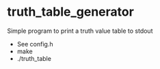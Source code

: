 # truth_table_generator

Simple program to print a truth value table to stdout

* See config.h
* make
* ./truth_table